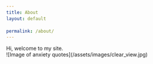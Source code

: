 ```yaml
---
title: About
layout: default

permalink: /about/
---
```

<div class="content-left" markdown="1">
Hi, welcome to my site.


</div>
<div class="img-right" markdown="1">
![Image of anxiety quotes](/assets/images/clear_view.jpg)
</div>
<div class="clearfix"></div>
